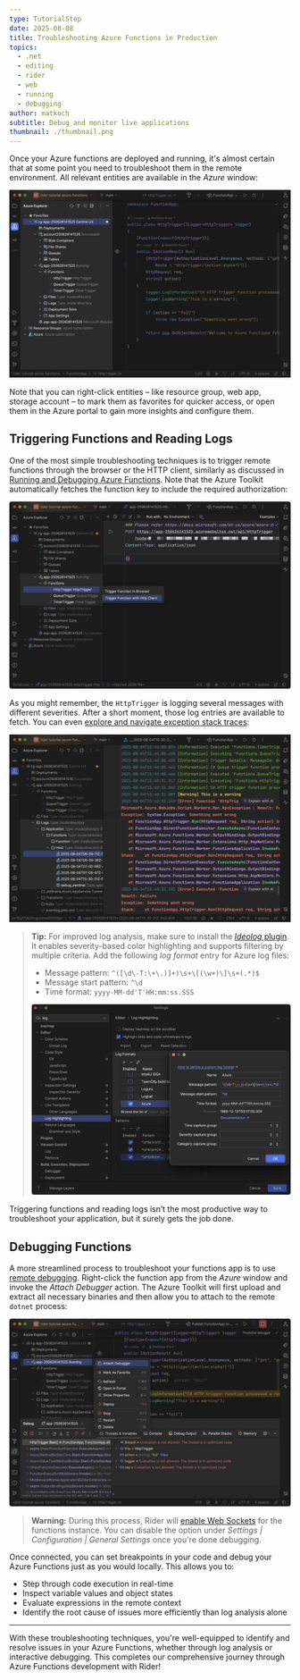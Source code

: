 ```yaml
---
type: TutorialStep
date: 2025-08-08
title: Troubleshooting Azure Functions in Production
topics:
  - .net
  - editing
  - rider
  - web
  - running
  - debugging
author: matkoch
subtitle: Debug and monitor live applications
thumbnail: ./thumbnail.png
---
```


Once your Azure functions are deployed and running, it's almost certain that at some point you need to troubleshoot them in the remote environment. All relevant entities are available in the _Azure_ window:

![Azure Window with Resources](azure-window.png)

Note that you can right-click entities – like resource group, web app, storage account – to mark them as favorites for quicker access, or open them in the Azure portal to gain more insights and configure them.

## Triggering Functions and Reading Logs

One of the most simple troubleshooting techniques is to trigger remote functions through the browser or the HTTP client, similarly as discussed in [Running and Debugging Azure Functions](../running-and-debugging-azure-functions/). Note that the Azure Toolkit automatically fetches the function key to include the required authorization:

![Triggering Remote Functions](trigger-remote-functions.png)

As you might remember, the `HttpTrigger` is logging several messages with different severities. After a short moment, those log entries are available to fetch. You can even [explore and navigate exception stack traces](https://www.jetbrains.com/help/rider/Navigation_and_Search__Navigating_to_Exception.html):

![Inspection of Remote Log Files](inspect-log-files.png)

> **Tip:** For improved log analysis, make sure to install the [_Ideolog_ plugin](https://plugins.jetbrains.com/plugin/9746-ideolog). It enables severity-based color highlighting and supports filtering by multiple criteria. Add the following _log format_ entry for Azure log files:
>
> - Message pattern: `^([\d\-T:\+\.)]+)\s+\[(\w+)\]\s+(.*)$`
> - Message start pattern: `^\d`
> - Time format: `yyyy-MM-dd'T'HH:mm:ss.SSS`
>
> ![Log Highlighting Configuration](log-highlighting.png)

Triggering functions and reading logs isn’t the most productive way to troubleshoot your application, but it surely gets the job done.

## Debugging Functions

A more streamlined process to troubleshoot your functions app is to use [remote debugging](https://www.jetbrains.com/help/rider/SSH_Remote_Debugging.html). Right-click the function app from the _Azure_ window and invoke the _Attach Debugger_ action. The Azure Toolkit will first upload and extract all necessary binaries and then allow you to attach to the remote `dotnet` process:

![Remote Debugging Setup](remote-debugging.png)

> **Warning:** During this process, Rider will [enable Web Sockets](https://learn.microsoft.com/en-us/answers/questions/2168262/how-to-allow-websocket-connetion-in-my-azure-app-s) for the functions instance. You can disable the option under _Settings | Configuration | General Settings_ once you're done debugging.

Once connected, you can set breakpoints in your code and debug your Azure Functions just as you would locally. This allows you to:

- Step through code execution in real-time
- Inspect variable values and object states
- Evaluate expressions in the remote context
- Identify the root cause of issues more efficiently than log analysis alone

---

With these troubleshooting techniques, you're well-equipped to identify and resolve issues in your Azure Functions, whether through log analysis or interactive debugging. This completes our comprehensive journey through Azure Functions development with Rider!

